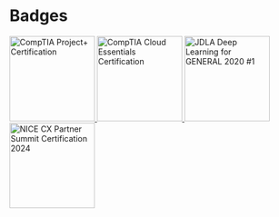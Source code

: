 # Badges

<a href="https://www.credly.com/badges/800095a3-bec3-489f-bee5-808feed8662c/public_url">
    <img src="https://images.credly.com/size/340x340/images/be6dfc3d-f8a1-4c18-8b16-751600ef61c8/CompTIA_Project_2B.png" alt="CompTIA Project+ Certification"
    width="150">
</a>
<a href="https://www.credly.com/badges/5c9ca304-a201-459e-ab22-6b5b6cee243f/public_url">
    <img src="https://images.credly.com/size/340x340/images/25ccadc1-df72-4405-81cc-7799b7083f17/CompTIA_CloudEss.png"
    alt="CompTIA Cloud Essentials Certification"
    width="150">
</a>
<a href="https://www.openbadge-global.com/api/v1.0/openBadge/v2/Wallet/Public/GetAssertionShare/ODQ3R2NzaTJkam92VHdLYXJVUXkzdz09">
    <img src="https://nlp.netlearning.co.jp/api/v1.0/openbadge/v2/Assertion/ODQ3R2NzaTJkam92VHdLYXJVUXkzdz09/image" alt="JDLA Deep Learning for GENERAL 2020 #1" width="150">
</a>

<a href="https://www.credly.com/badges/861a1bbc-3adc-4def-9561-a25cfdb1f071/public_url">
    <img src="https://images.credly.com/size/110x110/images/65c79eea-8ab8-4688-9655-5502512df9b4/image.png" alt="NICE CX Partner Summit Certification 2024" width="150">
</a>
